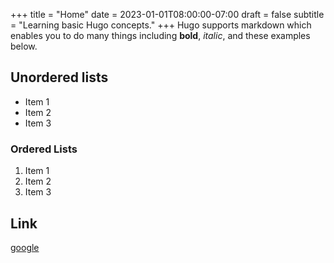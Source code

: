 +++
title = "Home"
date = 2023-01-01T08:00:00-07:00
draft = false
subtitle = "Learning basic Hugo concepts."
+++
Hugo supports markdown which enables you to do many things including **bold**, *italic*, and these examples below.

## Unordered lists

- Item 1
- Item 2
- Item 3

### Ordered Lists

1. Item 1
2. Item 2
3. Item 3

## Link

[google](http://www.google.com)
